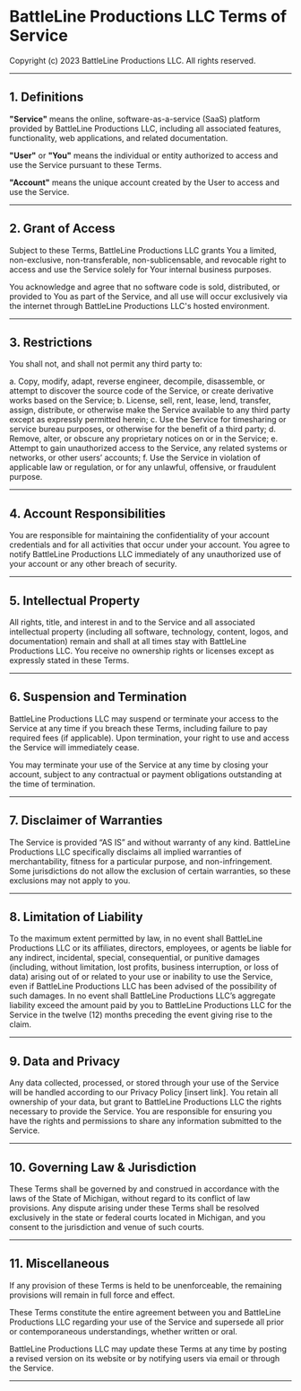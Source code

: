 # BattleLine Productions LLC Terms of Service

Copyright (c) 2023 BattleLine Productions LLC. All rights reserved.

---

## 1. Definitions

**"Service"** means the online, software-as-a-service (SaaS) platform provided by BattleLine Productions LLC, including all associated features, functionality, web applications, and related documentation.

**"User"** or **"You"** means the individual or entity authorized to access and use the Service pursuant to these Terms.

**"Account"** means the unique account created by the User to access and use the Service.

---

## 2. Grant of Access

Subject to these Terms, BattleLine Productions LLC grants You a limited, non-exclusive, non-transferable, non-sublicensable, and revocable right to access and use the Service solely for Your internal business purposes.

You acknowledge and agree that no software code is sold, distributed, or provided to You as part of the Service, and all use will occur exclusively via the internet through BattleLine Productions LLC's hosted environment.

---

## 3. Restrictions

You shall not, and shall not permit any third party to:

a. Copy, modify, adapt, reverse engineer, decompile, disassemble, or attempt to discover the source code of the Service, or create derivative works based on the Service;
b. License, sell, rent, lease, lend, transfer, assign, distribute, or otherwise make the Service available to any third party except as expressly permitted herein;
c. Use the Service for timesharing or service bureau purposes, or otherwise for the benefit of a third party;
d. Remove, alter, or obscure any proprietary notices on or in the Service;
e. Attempt to gain unauthorized access to the Service, any related systems or networks, or other users’ accounts;
f. Use the Service in violation of applicable law or regulation, or for any unlawful, offensive, or fraudulent purpose.

---

## 4. Account Responsibilities

You are responsible for maintaining the confidentiality of your account credentials and for all activities that occur under your account. You agree to notify BattleLine Productions LLC immediately of any unauthorized use of your account or any other breach of security.

---

## 5. Intellectual Property

All rights, title, and interest in and to the Service and all associated intellectual property (including all software, technology, content, logos, and documentation) remain and shall at all times stay with BattleLine Productions LLC. You receive no ownership rights or licenses except as expressly stated in these Terms.

---

## 6. Suspension and Termination

BattleLine Productions LLC may suspend or terminate your access to the Service at any time if you breach these Terms, including failure to pay required fees (if applicable). Upon termination, your right to use and access the Service will immediately cease.

You may terminate your use of the Service at any time by closing your account, subject to any contractual or payment obligations outstanding at the time of termination.

---

## 7. Disclaimer of Warranties

The Service is provided “AS IS” and without warranty of any kind. BattleLine Productions LLC specifically disclaims all implied warranties of merchantability, fitness for a particular purpose, and non-infringement. Some jurisdictions do not allow the exclusion of certain warranties, so these exclusions may not apply to you.

---

## 8. Limitation of Liability

To the maximum extent permitted by law, in no event shall BattleLine Productions LLC or its affiliates, directors, employees, or agents be liable for any indirect, incidental, special, consequential, or punitive damages (including, without limitation, lost profits, business interruption, or loss of data) arising out of or related to your use or inability to use the Service, even if BattleLine Productions LLC has been advised of the possibility of such damages. In no event shall BattleLine Productions LLC’s aggregate liability exceed the amount paid by you to BattleLine Productions LLC for the Service in the twelve (12) months preceding the event giving rise to the claim.

---

## 9. Data and Privacy

Any data collected, processed, or stored through your use of the Service will be handled according to our Privacy Policy [insert link]. You retain all ownership of your data, but grant to BattleLine Productions LLC the rights necessary to provide the Service. You are responsible for ensuring you have the rights and permissions to share any information submitted to the Service.

---

## 10. Governing Law & Jurisdiction

These Terms shall be governed by and construed in accordance with the laws of the State of Michigan, without regard to its conflict of law provisions. Any dispute arising under these Terms shall be resolved exclusively in the state or federal courts located in Michigan, and you consent to the jurisdiction and venue of such courts.

---

## 11. Miscellaneous

If any provision of these Terms is held to be unenforceable, the remaining provisions will remain in full force and effect.

These Terms constitute the entire agreement between you and BattleLine Productions LLC regarding your use of the Service and supersede all prior or contemporaneous understandings, whether written or oral.

BattleLine Productions LLC may update these Terms at any time by posting a revised version on its website or by notifying users via email or through the Service.

---
